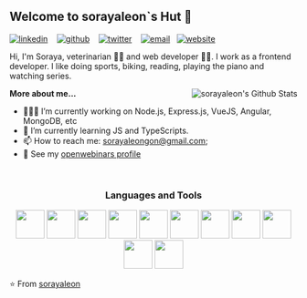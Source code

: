 <h2>Welcome to sorayaleon`s Hut 👋</h2>

[![linkedin](https://user-images.githubusercontent.com/25087769/87172072-530a5080-c2dc-11ea-8e2c-8ee4dbf3394b.png)](https://www.linkedin.com/in/sorayaleongon/) &nbsp;&nbsp;
[![github](https://user-images.githubusercontent.com/25087769/87176037-2c4f1880-c2e2-11ea-8a13-41c90b711b9f.png)](https://github.com/sorayaleon/) &nbsp;&nbsp;
[![twitter](https://user-images.githubusercontent.com/25087769/87172407-de83e180-c2dc-11ea-9479-a894758266c3.png)](https://twitter.com/sorayaleongon) &nbsp;&nbsp;
[![email](https://user-images.githubusercontent.com/25087769/87174308-a4680f00-c2df-11ea-90b0-5fa1fa76d2f1.png)](mailto:sorayaleongon@gmail.com)&nbsp;&nbsp;
[![website](https://user-images.githubusercontent.com/25087769/87173861-0aa06200-c2df-11ea-9614-da65c9c73692.png)](http://sorayaleongonzalez.herokuapp.com) &nbsp;&nbsp;

<p>Hi, I'm Soraya, veterinarian 👩‍⚕️ and web developer 👩‍💻. I work as a frontend developer. I like doing sports, biking, reading, playing the piano and watching series.</p>

<img align="right" src="https://github-readme-stats.vercel.app/api?username=sorayaleon&&show_icons=true&theme=radical" alt="sorayaleon's Github Stats">

**More about me...**

- 👨🏻‍💻 I’m currently working on Node.js, Express.js, VueJS, Angular, MongoDB, etc
- 🌱 I’m currently learning JS and TypeScripts.
- 📫 How to reach me: sorayaleongon@gmail.com;
- 👀 See my [openwebinars profile](https://openwebinars.net/@Qv0dwOqv/)

<br>

<h3 align="center"><strong> Languages and Tools </strong> </h3>
<p align="center">
  <img src="https://media.giphy.com/media/XEDIHHp3i8bVoEdxd7/giphy.gif" width="50">
  <img src="https://media3.giphy.com/media/kdFc8fubgS31b8DsVu/giphy.webp" width="50">
  <img src="https://media.giphy.com/media/VgGthkhUvGgOit7Y9i/giphy.gif" width="50">
  <img src="https://media3.giphy.com/media/ln7z2eWriiQAllfVcn/200w.webp" width="50">
  <img src="https://media.giphy.com/media/kHlrPbN9zaoOo7KXDo/giphy.gif" width="50">
  <img src="https://media.giphy.com/media/JqDcpPX8vWahUny0pE/giphy.gif" width="50">
  <img src="https://media.giphy.com/media/Sr8xDpMwVKOHUWDVRD/giphy.gif" width="50">
  <img src="https://media.giphy.com/media/fsEaZldNC8A1PJ3mwp/giphy.gif" width="50">
  <img src="https://media.giphy.com/media/XAxylRMCdpbEWUAvr8/giphy.gif" width="50">
  <img src="https://media.giphy.com/media/kH1DBkPNyZPOk0BxrM/giphy.gif" width="50">
  <img src="https://i.giphy.com/media/IdyAQJVN2kVPNUrojM/200.webp" width="50">
</p>

⭐️ From [sorayaleon](https://github.com/sorayaleon)

